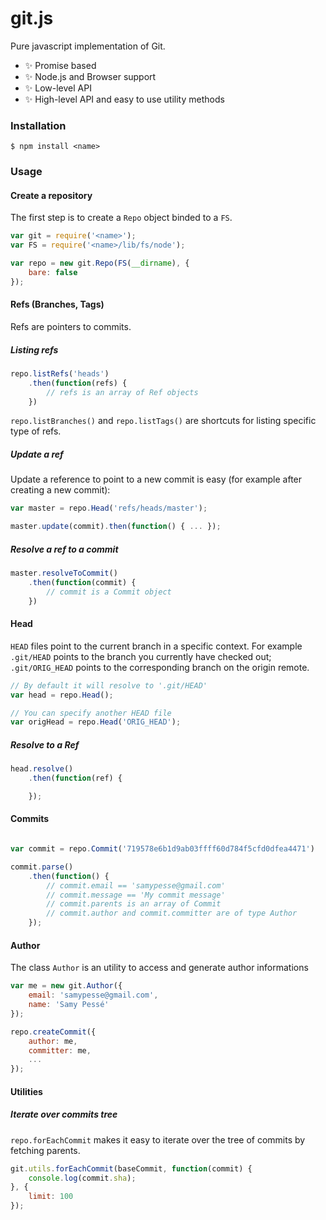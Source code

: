 # git.js

Pure javascript implementation of Git.

- ✨ Promise based
- ✨ Node.js and Browser support
- ✨ Low-level API
- ✨ High-level API and easy to use utility methods

### Installation

```
$ npm install <name>
```

### Usage

#### Create a repository

The first step is to create a `Repo` object binded to a `FS`.

```js
var git = require('<name>');
var FS = require('<name>/lib/fs/node');

var repo = new git.Repo(FS(__dirname), {
    bare: false
});
```

#### Refs (Branches, Tags)

Refs are pointers to commits.

##### Listing refs

```js
repo.listRefs('heads')
    .then(function(refs) {
        // refs is an array of Ref objects
    })
```

`repo.listBranches()` and `repo.listTags()` are shortcuts for listing specific type of refs.

##### Update a ref

Update a reference to point to a new commit is easy (for example after creating a new commit):

```js
var master = repo.Head('refs/heads/master');

master.update(commit).then(function() { ... });
```

##### Resolve a ref to a commit

```js
master.resolveToCommit()
    .then(function(commit) {
        // commit is a Commit object
    })
```

#### Head

`HEAD` files point to the current branch in a specific context. For example `.git/HEAD` points to the branch you currently have checked out; `.git/ORIG_HEAD` points to the corresponding branch on the origin remote.

```js
// By default it will resolve to '.git/HEAD'
var head = repo.Head();

// You can specify another HEAD file
var origHead = repo.Head('ORIG_HEAD');
```

##### Resolve to a Ref

```js
head.resolve()
    .then(function(ref) {

    });
```

#### Commits

```js

var commit = repo.Commit('719578e6b1d9ab03ffff60d784f5cfd0dfea4471')

commit.parse()
    .then(function() {
        // commit.email == 'samypesse@gmail.com'
        // commit.message == 'My commit message'
        // commit.parents is an array of Commit
        // commit.author and commit.committer are of type Author
    });
```

#### Author

The class `Author` is an utility to access and generate author informations

```js
var me = new git.Author({
    email: 'samypesse@gmail.com',
    name: 'Samy Pessé'
});

repo.createCommit({
    author: me,
    committer: me,
    ...
});
```

#### Utilities

##### Iterate over commits tree

`repo.forEachCommit` makes it easy to iterate over the tree of commits by fetching parents.

```js
git.utils.forEachCommit(baseCommit, function(commit) {
    console.log(commit.sha);
}, {
    limit: 100
});
```

